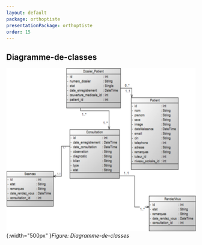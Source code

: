 ```yaml
---
layout: default
package: orthoptiste
presentationPackage: orthoptiste
order: 15
---
```


## Diagramme-de-classes

![Idéation](./images/digram-de-class.png){:width="500px" }*Figure: Diagramme-de-classes*

<!-- new slide -->






